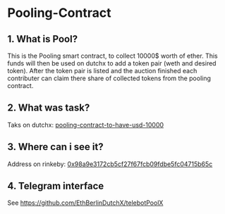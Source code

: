 # Pooling-Contract


## 1. What is Pool?

This is the Pooling smart contract, to collect 10000$ worth of ether. This funds will then be used on dutchx to add a token pair (weth and desired token). 
After the token pair is listed and the auction finished each contributer can claim there share of collected tokens from the pooling contract. 

## 2. What was task?

Taks on dutchx: [pooling-contract-to-have-usd-10000](https://dutchx.readthedocs.io/en/latest/integration-ideas.html#pooling-contract-to-have-usd-10000-starting-the-auction)


## 3. Where can i see it?

Address on rinkeby: [0x98a9e3172cb5cf27f67fcb09fdbe5fc04715b65c](https://rinkeby.etherscan.io/address/0x98a9e3172cb5cf27f67fcb09fdbe5fc04715b65c)


## 4. Telegram interface

See https://github.com/EthBerlinDutchX/telebotPoolX
